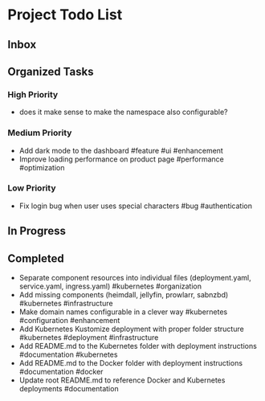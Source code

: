 # Project Todo List

## Inbox
<!-- Add new ideas and todos anywhere in this section -->

## Organized Tasks
<!-- Copilot will maintain this section -->

### High Priority
<!-- Critical bugs and important features -->
- does it make sense to make the namespace also configurable?

### Medium Priority
<!-- Enhancements and improvements -->
- Add dark mode to the dashboard #feature #ui #enhancement
- Improve loading performance on product page #performance #optimization

### Low Priority
<!-- Nice-to-haves and maintenance tasks -->
- Fix login bug when user uses special characters #bug #authentication


## In Progress
<!-- Tasks currently being worked on -->

## Completed
<!-- Finished tasks -->
- Separate component resources into individual files (deployment.yaml, service.yaml, ingress.yaml) #kubernetes #organization
- Add missing components (heimdall, jellyfin, prowlarr, sabnzbd) #kubernetes #infrastructure
- Make domain names configurable in a clever way #kubernetes #configuration #enhancement
- Add Kubernetes Kustomize deployment with proper folder structure #kubernetes #deployment #infrastructure
- Add README.md to the Kubernetes folder with deployment instructions #documentation #kubernetes
- Add README.md to the Docker folder with deployment instructions #documentation #docker
- Update root README.md to reference Docker and Kubernetes deployments #documentation
